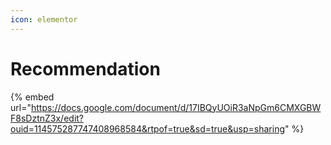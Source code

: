 ```yaml
---
icon: elementor
---
```


# Recommendation



{% embed url="https://docs.google.com/document/d/17IBQyUOiR3aNpGm6CMXGBWF8sDztnZ3x/edit?ouid=114575287747408968584&rtpof=true&sd=true&usp=sharing" %}
